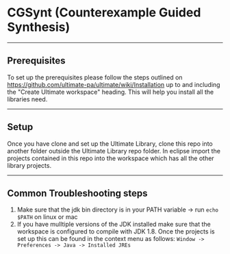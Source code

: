 # CGSynt (Counterexample Guided Synthesis)
-------------------------------------
## Prerequisites
To set up the prerequisites please follow the steps outlined on https://github.com/ultimate-pa/ultimate/wiki/Installation up to and including the "Create Ultimate workspace" heading. This will help you install all the libraries need.

-------------------------------------
## Setup
Once you have clone and set up the Ultimate Library, clone this repo into another folder outside the Ultimate Library repo folder. In eclipse import the projects contained in this repo into the workspace which has all the other library projects.

-------------------------------------
## Common Troubleshooting steps
1. Make sure that the jdk bin directory is in your PATH variable -> run `echo $PATH` on linux or mac
2. If you have mulltiple versions of the JDK installed make sure that the workspace is configured to compile with JDK 1.8. Once the projects is set up this can be found in the context menu as follows: `Window -> Preferences -> Java -> Installed JREs`
